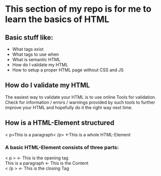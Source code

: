 # This section of my repo is for me to learn the basics of HTML

## Basic stuff like:

- What tags exist
- What tags to use when
- What is semantic HTML
- How do I validate my HTML
- How to setup a proper HTML page without CSS and JS

## How do I validate my HTML

The easiest way to validate your HTML is to use online Tools for validation. Check for information / errors / warnings provided by such tools to further improve your HTML and hopefully do it the right way next time.

## How is a HTML-Element structured

< p>This is a paragraph< /p> <-This is a whole HTML-Element

### A basic HTML-Element consists of three parts:

< p > <- This is the opening tag<br />
This is a paragraph <- This is the Content<br />
< /p > <- This is the closing Tag<br />
